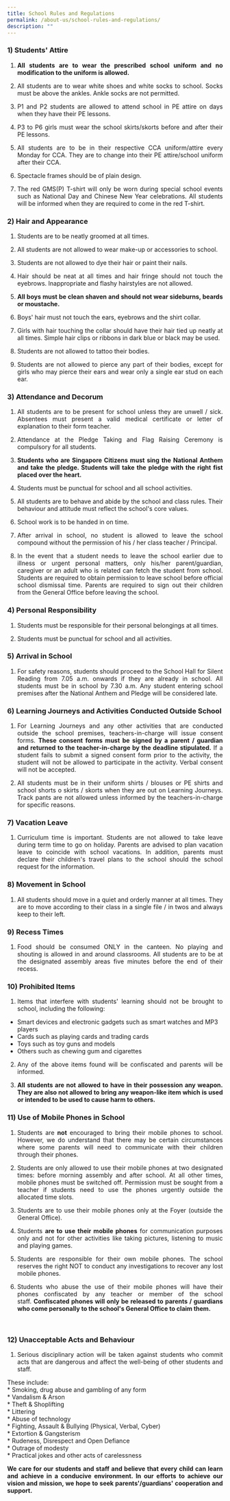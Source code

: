 ```yaml
---
title: School Rules and Regulations
permalink: /about-us/school-rules-and-regulations/
description: ""
---
```

### 1) Students' Attire

1. <p style="text-align: justify;"><b>All students are to wear the prescribed school uniform and no modification to the uniform is allowed.</b><br></p>

2. <p style="text-align: justify;">All students are to wear white shoes and white socks to school. Socks must be above the ankles. Ankle socks are not permitted.<br> </p>

3. <p style="text-align: justify;">P1 and P2 students are allowed to attend school in PE attire on days when they have their PE lessons.<br></p>

4. <p style="text-align: justify;">P3 to P6 girls must wear the school skirts/skorts before and after their PE lessons.<br></p>

5. <p style="text-align: justify;">All students are to be in their respective CCA uniform/attire every Monday for CCA. They are to change into their PE attire/school uniform after their CCA.<br></p>

6. <p style="text-align: justify;">Spectacle frames should be of plain design.<br></p>

7. <p style="text-align: justify;">The red GMS(P) T-shirt will only be worn during special school events such as National Day and Chinese New Year celebrations. All students will be informed when they are required to come in the red T-shirt.</p>

### 2) Hair and Appearance


1. <p style="text-align: justify;">Students are to be neatly groomed at all times.<br> </p>

2. <p style="text-align: justify;">All students are not allowed to wear make-up or accessories to school.<br></p>

3. <p style="text-align: justify;">Students are not allowed to dye their hair or paint their nails.<br></p>

4. <p style="text-align: justify;">Hair should be neat at all times and hair fringe should not touch the eyebrows. Inappropriate and flashy hairstyles are not allowed.<br></p>

5. <p style="text-align: justify;"><b>All boys must be clean shaven and should not wear sideburns, beards or moustache.</b><br></p>

6. <p style="text-align: justify;">Boys' hair must not touch the ears, eyebrows and the shirt collar.<br></p>

7. <p style="text-align: justify;">Girls with hair touching the collar should have their hair tied up neatly at all times. Simple hair clips or ribbons in dark blue or black may be used.<br></p>

8. <p style="text-align: justify;">Students are not allowed to tattoo their bodies.<br></p>

9. <p style="text-align: justify;">Students are not allowed to pierce any part of their bodies, except for girls who may pierce their ears and wear only&nbsp;a single ear stud on each ear.<br></p>
      
### 3) Attendance and Decorum

1. <p style="text-align: justify;">All students are to be present for school unless they are unwell / sick. Absentees must present a valid medical certificate or letter of explanation to their form teacher.<br></p>

2. <p style="text-align: justify;">Attendance at the Pledge Taking and Flag Raising Ceremony is compulsory for all students. <br></p>
    
3. <p style="text-align: justify;"><b>Students who are Singapore Citizens must sing the National Anthem and take the pledge. Students will take the pledge with the right fist placed over the heart.</b><br></p>
    
4. <p style="text-align: justify;">Students must be punctual for school and all school activities.<br></p>
    
5. <p style="text-align: justify;">All students are to behave and abide by the school and class rules. Their behaviour and attitude must reflect the school's core values.<br></p>
    
6. <p style="text-align: justify;">School work is to be handed in on time.<br></p>
    
7. <p style="text-align: justify;">After arrival in school, no student is allowed to leave the school compound without the permission of his / her class teacher / Principal.<br></p>
    
8. <p style="text-align: justify;">In the event that a student needs to leave the school earlier due to illness or urgent personal matters, only his/her parent/guardian, caregiver or an adult who is related can fetch the student from school. Students are required to obtain permission to leave school before official school dismissal time. Parents are required to sign out their children from the General Office before leaving the school.<br></p>
      

### 4) Personal Responsibility

1. <p style="text-align: justify;">Students must be responsible for their personal belongings at all times.<br></p>
    
2. <p style="text-align: justify;">Students must be punctual for school and all activities.<br></p>
      

### 5) Arrival in School

1. <p style="text-align: justify;">For safety reasons, students should proceed to the School Hall for Silent Reading from 7.05 a.m. onwards if they are already in school. All students must be in school by 7.30 a.m. Any student entering school premises after the National Anthem and Pledge will be considered late.<br></p>
      

### 6) Learning Journeys and Activities Conducted Outside School

1. <p style="text-align: justify;">For Learning Journeys and any other activities that are conducted outside the school premises, teachers-in-charge will issue consent forms.&nbsp;<b>These consent forms must be signed by a parent / guardian and returned to the teacher-in-charge by the deadline stipulated.</b>&nbsp;If a student fails to submit a signed consent form prior to the activity, the student will not be allowed to participate in the activity. Verbal consent will not be accepted. <br></p>
      
    
2. <p style="text-align: justify;">All students must be in their uniform shirts / blouses or PE shirts and school shorts o skirts / skorts when they are out on Learning Journeys. Track pants are not allowed unless informed by the teachers-in-charge for specific reasons. <br></p>
      

### 7) Vacation Leave

1. <p style="text-align: justify;">Curriculum time is important. Students are not allowed to take leave during term time to go on holiday. Parents are advised to plan vacation leave to coincide with school vacations. In addition, parents must declare their children's travel plans to the school should the school request for the information.<br></p>
      

### 8) Movement in School

1. <p style="text-align: justify;">All students should move in a quiet and orderly manner at all times. They are to move according to their class in&nbsp;a single file / in twos and always keep to their left.<br></p>
      
    

### 9) Recess Times

1. <p style="text-align: justify;">Food should be consumed ONLY in the canteen. No playing and shouting is allowed in and around classrooms. All students are to be at the designated assembly areas five minutes before the end of their recess.<br></p>


### 10) Prohibited Items

1. <p style="text-align: justify;">Items that interfere with students' learning should not be brought to school, including the following:<br>

* Smart devices and electronic gadgets such as smart watches and MP3 players<br>
* Cards such as playing cards and trading cards<br>
* Toys such as toy guns and models<br>
* Others such as chewing gum and cigarettes</p>

2. <p style="text-align: justify;">Any of the above items found will be confiscated and parents will be informed.<br></p>

3. <p style="text-align: justify;"><b>All students are not allowed to have in their possession any weapon. They are also not allowed to bring any weapon-like item which is used or intended to be used to cause harm to others.</b><br></p>
      


### 11) Use of Mobile Phones in School

1. <p style="text-align: justify;">Students are&nbsp;<b>not</b>&nbsp;encouraged to bring their mobile phones to school. However, we do understand that there may be certain circumstances where some parents will need to communicate with their children through their phones. <br></p>

    
2. <p style="text-align: justify;">Students are only allowed to use their mobile phones at two designated times: before morning assembly and after school. At all other times, mobile phones must be switched off. Permission must be sought from a teacher if students need to use the phones urgently outside the allocated time slots.&nbsp; <br></p>

    
3. <p style="text-align: justify;">Students are to use their mobile phones only at the Foyer (outside the General Office).<br></p>
          
    
4. <p style="text-align: justify;">Students&nbsp;<b>are to use their mobile phones</b>&nbsp;for communication purposes only and not for other activities like taking pictures, listening to music and playing games.<br></p>
      
    
5. <p style="text-align: justify;">Students are responsible for their own mobile phones. The school reserves the right NOT to conduct any investigations to recover any lost mobile phones.<br></p>
      
    
6. <p style="text-align: justify;">Students who abuse the use of their mobile phones will have their phones confiscated by any teacher or member of the school staff.&nbsp;<b>Confiscated phones will only be released to parents / guardians who come personally to the school's General Office to claim them.</b></p><br>

### 12) Unacceptable Acts and Behaviour

1. <p style="text-align: justify;">Serious disciplinary action will be taken against students who commit acts that are dangerous and affect the well-being of other students and staff.<br></p>

<p style="text-align: justify;">These include:<br>
 * Smoking, drug abuse and gambling of any form  <br>
  * Vandalism &amp; Arson&nbsp;<br>  
  * Theft &amp; Shoplifting  <br>
  * Littering  <br>
  * Abuse of technology<br>  
  * Fighting, Assault &amp; Bullying (Physical, Verbal, Cyber)  <br>
  * Extortion &amp; Gangsterism  <br>
  * Rudeness, Disrespect and Open Defiance  <br>
  * Outrage of modesty  <br>
  * Practical jokes and other acts of carelessness <br></p>

<p style="text-align: justify;"><b>We care for our students and staff and believe that every child can learn and achieve in a conducive environment. In our efforts to achieve our vision and mission, we hope to seek parents'/guardians' cooperation and support.</b></p>